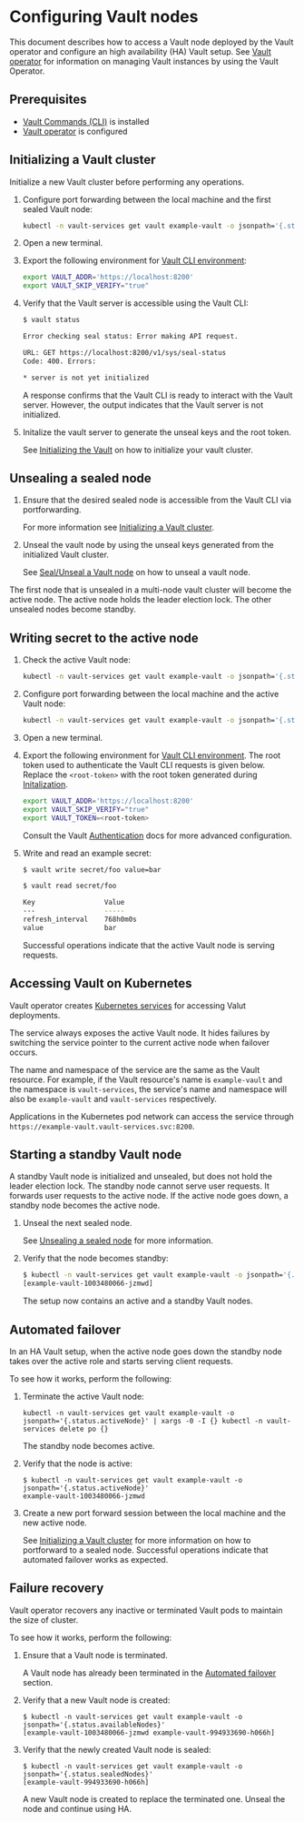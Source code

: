 # Configuring Vault nodes

This document describes how to access a Vault node deployed by the Vault operator and configure an high availability (HA) Vault setup.
See [Vault operator][getting-started] for information on managing Vault instances by using the Vault Operator.

## Prerequisites

* [Vault Commands (CLI)][vault-cli] is installed
* [Vault operator][getting-started] is configured

## Initializing a Vault cluster

Initialize a new Vault cluster before performing any operations.

1. Configure port forwarding between the local machine and the first sealed Vault node:

    ```sh
    kubectl -n vault-services get vault example-vault -o jsonpath='{.status.sealedNodes[0]}' | xargs -0 -I {} kubectl -n vault-services port-forward {} 8200
    ```

2. Open a new terminal.
3. Export the following environment for [Vault CLI environment][vault-cli-env]:

    ```sh
    export VAULT_ADDR='https://localhost:8200'
    export VAULT_SKIP_VERIFY="true"
    ```

4. Verify that the Vault server is accessible using the Vault CLI:

    ```sh
    $ vault status

    Error checking seal status: Error making API request.

    URL: GET https://localhost:8200/v1/sys/seal-status
    Code: 400. Errors:

    * server is not yet initialized
    ```

    A response confirms that the Vault CLI is ready to interact with the Vault server. However, the output indicates that the Vault server is not initialized.

5. Initalize the vault server to generate the unseal keys and the root token.
    
    See [Initializing the Vault][initialize-vault] on how to initialize your vault cluster.

## Unsealing a sealed node

1. Ensure that the desired sealed node is accessible from the Vault CLI via portforwarding.

    For more information see [Initializing a Vault cluster](#initializing-a-vault-cluster).

2. Unseal the vault node by using the unseal keys generated from the initialized Vault cluster.

    See [Seal/Unseal a Vault node][seal-unseal-vault] on how to unseal a vault node.

The first node that is unsealed in a multi-node vault cluster will become the active node. The active node holds the leader election lock. The other unsealed nodes become standby.

## Writing secret to the active node

1. Check the active Vault node:

    ```sh
    kubectl -n vault-services get vault example-vault -o jsonpath='{.status.activeNode}'
    ```

2. Configure port forwarding between the local machine and the active Vault node:

    ```sh
    kubectl -n vault-services get vault example-vault -o jsonpath='{.status.activeNode}' | xargs -0 -I {} kubectl -n vault-services port-forward {} 8200
    ```

3. Open a new terminal.
4. Export the following environment for [Vault CLI environment][vault-cli-env]. 
    The root token used to authenticate the Vault CLI requests is given below. Replace the `<root-token>` with the root token generated during [Initalization](#initializing-a-vault-cluster).

    ```sh
    export VAULT_ADDR='https://localhost:8200'
    export VAULT_SKIP_VERIFY="true"
    export VAULT_TOKEN=<root-token>
    ```
    Consult the Vault [Authentication][authentication] docs for more advanced configuration.

5. Write and read an example secret:

    ```sh
    $ vault write secret/foo value=bar

    $ vault read secret/foo

    Key             	Value
    ---             	-----
    refresh_interval	768h0m0s
    value           	bar
    ```

    Successful operations indicate that the active Vault node is serving requests.

## Accessing Vault on Kubernetes

Vault operator creates [Kubernetes services][k8s-services] for accessing Valut deployments.

The service always exposes the active Vault node. It hides failures by switching the service pointer to the current active node when failover occurs.

The name and namespace of the service are the same as the Vault resource. For example, if the Vault resource's name is `example-vault`  and the namespace is `vault-services`, the service's name and namespace will also be `example-vault` and `vault-services` respectively.

Applications in the Kubernetes pod network can access the service through `https://example-vault.vault-services.svc:8200`.

## Starting a standby Vault node

A standby Vault node is initialized and unsealed, but does not hold the leader election lock. The standby node cannot serve user requests. It forwards user requests to the active node. If the active node goes down, a standby node becomes the active node.


1. Unseal the next sealed node.
    
    See [Unsealing a sealed node](#unsealing-a-sealed-node) for more information.

2. Verify that the node becomes standby:

    ```sh
    $ kubectl -n vault-services get vault example-vault -o jsonpath='{.status.standbyNodes}'
    [example-vault-1003480066-jzmwd]
    ```

    The setup now contains an active and a standby Vault nodes.

## Automated failover

In an HA Vault setup, when the active node goes down the standby node takes over the active role and starts serving client requests.

To see how it works, perform the following:

1. Terminate the active Vault node:

    ```
    kubectl -n vault-services get vault example-vault -o jsonpath='{.status.activeNode}' | xargs -0 -I {} kubectl -n vault-services delete po {}
    ```

    The standby node becomes active.

2. Verify that the node is active:

    ```
    $ kubectl -n vault-services get vault example-vault -o jsonpath='{.status.activeNode}'
    example-vault-1003480066-jzmwd
    ```

3. Create a new port forward session between the local machine and the new active node.

   See [Initializing a Vault cluster](#initializing-a-vault-cluster) for more information on how to portforward to a sealed node.
   Successful operations indicate that automated failover works as expected.

## Failure recovery

Vault operator recovers any inactive or terminated Vault pods to maintain the size of cluster.

To see how it works, perform the following:

1. Ensure that a Vault node is terminated.

   A Vault node has already been terminated in the [Automated failover](#automated-failover) section.

2. Verify that a new Vault node is created:

    ```
    $ kubectl -n vault-services get vault example-vault -o jsonpath='{.status.availableNodes}'
    [example-vault-1003480066-jzmwd example-vault-994933690-h066h]
    ```

3. Verify that the newly created Vault node is sealed:

    ```
    $ kubectl -n vault-services get vault example-vault -o jsonpath='{.status.sealedNodes}'
    [example-vault-994933690-h066h]
    ```

    A new Vault node is created to replace the terminated one. Unseal the node and continue using HA.

[getting-started]: ../../README.md#getting-started
[ha]: https://www.vaultproject.io/docs/concepts/ha.html
[initialize-vault]: https://www.vaultproject.io/intro/getting-started/deploy.html#initializing-the-vault
[seal-unseal-vault]: https://www.vaultproject.io/intro/getting-started/deploy.html#seal-unseal
[authentication]: https://www.vaultproject.io/docs/concepts/auth.html
[vault-cli]: https://www.vaultproject.io/docs/install/index.html
[vault-cli-env]: https://www.vaultproject.io/docs/commands/environment.html
[k8s-services]: https://kubernetes.io/docs/concepts/services-networking/service/
